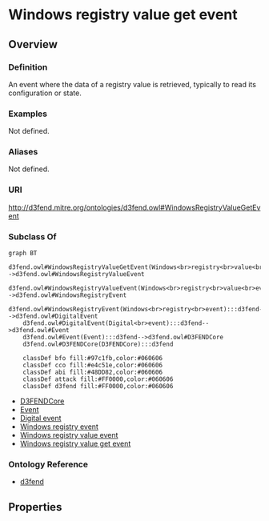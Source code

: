 # Windows registry value get event

## Overview

### Definition
An event where the data of a registry value is retrieved, typically to read its configuration or state.

### Examples
Not defined.

### Aliases
Not defined.

### URI
http://d3fend.mitre.org/ontologies/d3fend.owl#WindowsRegistryValueGetEvent

### Subclass Of
```mermaid
graph BT
    d3fend.owl#WindowsRegistryValueGetEvent(Windows<br>registry<br>value<br>get<br>event):::d3fend-->d3fend.owl#WindowsRegistryValueEvent
    d3fend.owl#WindowsRegistryValueEvent(Windows<br>registry<br>value<br>event):::d3fend-->d3fend.owl#WindowsRegistryEvent
    d3fend.owl#WindowsRegistryEvent(Windows<br>registry<br>event):::d3fend-->d3fend.owl#DigitalEvent
    d3fend.owl#DigitalEvent(Digital<br>event):::d3fend-->d3fend.owl#Event
    d3fend.owl#Event(Event):::d3fend-->d3fend.owl#D3FENDCore
    d3fend.owl#D3FENDCore(D3FENDCore):::d3fend
    
    classDef bfo fill:#97c1fb,color:#060606
    classDef cco fill:#e4c51e,color:#060606
    classDef abi fill:#48DD82,color:#060606
    classDef attack fill:#FF0000,color:#060606
    classDef d3fend fill:#FF0000,color:#060606
```

- [D3FENDCore](/docs/ontology/reference/model/D3FENDCore/D3FENDCore.md)
- [Event](/docs/ontology/reference/model/D3FENDCore/Event/Event.md)
- [Digital event](/docs/ontology/reference/model/D3FENDCore/Event/Digital%20event/Digital%20event.md)
- [Windows registry event](/docs/ontology/reference/model/D3FENDCore/Event/Digital%20event/Windows%20registry%20event/Windows%20registry%20event.md)
- [Windows registry value event](/docs/ontology/reference/model/D3FENDCore/Event/Digital%20event/Windows%20registry%20event/Windows%20registry%20value%20event/Windows%20registry%20value%20event.md)
- [Windows registry value get event](/docs/ontology/reference/model/D3FENDCore/Event/Digital%20event/Windows%20registry%20event/Windows%20registry%20value%20event/Windows%20registry%20value%20get%20event/Windows%20registry%20value%20get%20event.md)


### Ontology Reference
- [d3fend](http://d3fend.mitre.org/ontologies/d3fend.owl#)

## Properties
